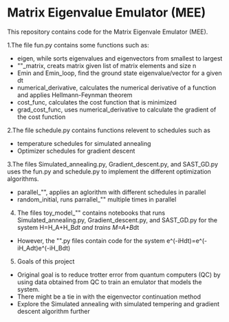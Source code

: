 # Matrix Eigenvalue Emulator (MEE)

This repository contains code for the Matrix Eigenvale Emulator (MEE).

1.The file fun.py contains some functions such as:
  - eigen, while sorts eigenvalues and eigenvectors from smallest to largest
  - ""_matrix, creats matrix given list of matrix elements and size n
  - Emin and Emin_loop, find the ground state eigenvalue/vector for a given dt
  - numerical_derivative, calculates the numerical derivative of a function and applies Hellmann-Feynman theorem
  - cost_func, calculates the cost function that is minimized
  - grad_cost_func, uses numerical_derivative to calculate the gradient of the cost function
  
2.The file schedule.py contains functions relevent to schedules such as
  - temperature schedules for simulated annealing
  - Optimizer schedules for gradient descent
  
3.The files Simulated_annealing.py, Gradient_descent.py, and SAST_GD.py uses the fun.py and schedule.py to implement the different optimization algorithms.
  - parallel_"", applies an aglorithm with different schedules in parallel
  - random_initial, runs parrallel_"" multiple times in parallel

4. The files toy_model_"" contains notebooks that runs Simulated_annealing.py, Gradient_descent.py, and SAST_GD.py for the system H=H_A+H_B*dt and trains M=A+B*dt
  - However, the "".py files contain code for the system e^(-iHdt)=e^(-iH_Adt)e^(-iH_Bdt)

5. Goals of this project
  - Original goal is to reduce trotter error from quantum computers (QC) by using data obtained from QC to train an emulator that models the system. 
  - There might be a tie in with the eigenvector continuation method
  - Explore the Simulated annealing with simulated tempering and gradient descent algorithm further
